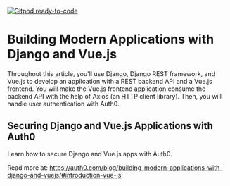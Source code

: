 [![Gitpod ready-to-code](https://img.shields.io/badge/Gitpod-ready--to--code-blue?logo=gitpod)](https://gitpod.io/#https://github.com/auth0-blog/django-vue.js)

# Building Modern Applications with Django and Vue.js

Throughout this article, you'll use Django, Django REST framework, and Vue.js to develop an application with a REST backend API and a Vue.js frontend. You will make the Vue.js frontend application consume the backend API with the help of Axios (an HTTP client library). Then, you will handle user authentication with Auth0.

## Securing Django and Vue.js Applications with Auth0

Learn how to secure Django and Vue.js apps with Auth0.

Read more at: https://auth0.com/blog/building-modern-applications-with-django-and-vuejs/#introduction-vue-js
